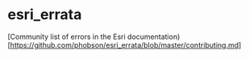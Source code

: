 # esri_errata
[Community list of errors in the Esri documentation)[https://github.com/phobson/esri_errata/blob/master/contributing.md]
